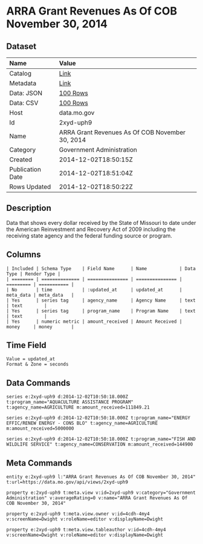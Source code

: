 # ARRA Grant Revenues As Of COB November 30, 2014

## Dataset

| Name | Value |
| :--- | :---- |
| Catalog | [Link](https://catalog.data.gov/dataset/arra-grant-revenues-as-of-cob-november-30-2014-1007e) |
| Metadata | [Link](https://data.mo.gov/api/views/2xyd-uph9) |
| Data: JSON | [100 Rows](https://data.mo.gov/api/views/2xyd-uph9/rows.json?max_rows=100) |
| Data: CSV | [100 Rows](https://data.mo.gov/api/views/2xyd-uph9/rows.csv?max_rows=100) |
| Host | data.mo.gov |
| Id | 2xyd-uph9 |
| Name | ARRA Grant Revenues As Of COB November 30, 2014 |
| Category | Government Administration |
| Created | 2014-12-02T18:50:15Z |
| Publication Date | 2014-12-02T18:51:04Z |
| Rows Updated | 2014-12-02T18:50:22Z |

## Description

Data that shows every dollar received by the State of Missouri to date under the American Reinvestment and Recovery Act of 2009 including the receiving state agency and the federal funding source or program.

## Columns

```ls
| Included | Schema Type    | Field Name      | Name            | Data Type | Render Type |
| ======== | ============== | =============== | =============== | ========= | =========== |
| No       | time           | :updated_at     | updated_at      | meta_data | meta_data   |
| Yes      | series tag     | agency_name     | Agency Name     | text      | text        |
| Yes      | series tag     | program_name    | Program Name    | text      | text        |
| Yes      | numeric metric | amount_received | Amount Received | money     | money       |
```

## Time Field

```ls
Value = updated_at
Format & Zone = seconds
```

## Data Commands

```ls
series e:2xyd-uph9 d:2014-12-02T10:50:18.000Z t:program_name="AQUACULTURE ASSISTANCE PROGRAM" t:agency_name=AGRICULTURE m:amount_received=111849.21

series e:2xyd-uph9 d:2014-12-02T10:50:18.000Z t:program_name="ENERGY EFFIC/RENEW ENERGY - CONS BLO" t:agency_name=AGRICULTURE m:amount_received=5000000

series e:2xyd-uph9 d:2014-12-02T10:50:18.000Z t:program_name="FISH AND WILDLIFE SERVICE" t:agency_name=CONSERVATION m:amount_received=144900
```

## Meta Commands

```ls
entity e:2xyd-uph9 l:"ARRA Grant Revenues As Of COB November 30, 2014" t:url=https://data.mo.gov/api/views/2xyd-uph9

property e:2xyd-uph9 t:meta.view v:id=2xyd-uph9 v:category="Government Administration" v:averageRating=0 v:name="ARRA Grant Revenues As Of COB November 30, 2014"

property e:2xyd-uph9 t:meta.view.owner v:id=4cdh-4my4 v:screenName=Dwight v:roleName=editor v:displayName=Dwight

property e:2xyd-uph9 t:meta.view.tableauthor v:id=4cdh-4my4 v:screenName=Dwight v:roleName=editor v:displayName=Dwight
```